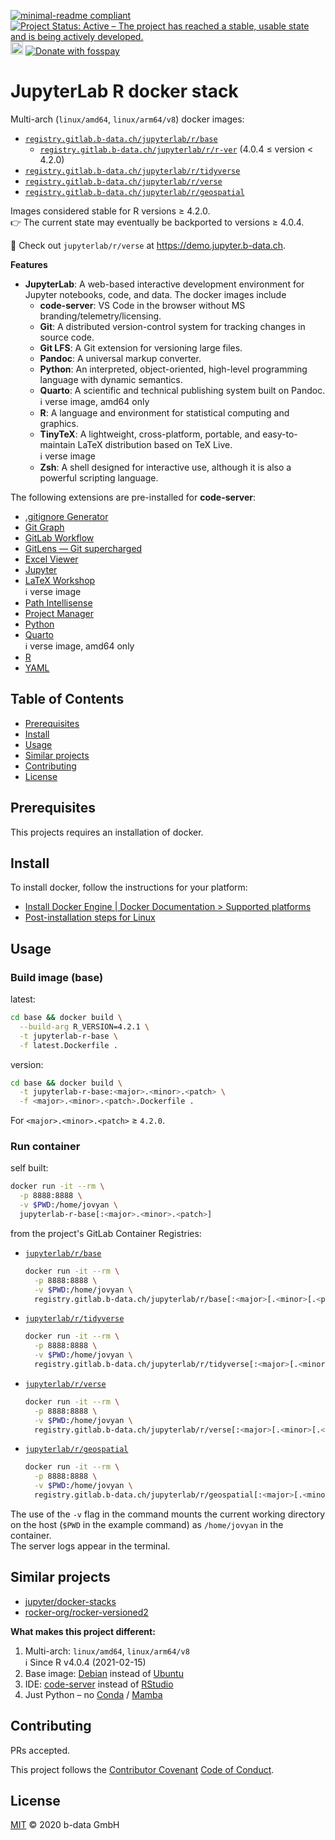 [![minimal-readme compliant](https://img.shields.io/badge/readme%20style-minimal-brightgreen.svg)](https://github.com/RichardLitt/standard-readme/blob/master/example-readmes/minimal-readme.md) [![Project Status: Active – The project has reached a stable, usable state and is being actively developed.](https://www.repostatus.org/badges/latest/active.svg)](https://www.repostatus.org/#active) <a href="https://liberapay.com/benz0li/donate"><img src="https://liberapay.com/assets/widgets/donate.svg" alt="Donate using Liberapay" height="20"></a> <a href="https://benz0li.b-data.io/donate?project=1"><img src="https://benz0li.b-data.io/donate/static/donate-with-fosspay.png" alt="Donate with fosspay"></a>

# JupyterLab R docker stack

Multi-arch (`linux/amd64`, `linux/arm64/v8`) docker images:

*  [`registry.gitlab.b-data.ch/jupyterlab/r/base`](https://gitlab.b-data.ch/jupyterlab/r/base/container_registry)  
    *  [`registry.gitlab.b-data.ch/jupyterlab/r/r-ver`](https://gitlab.b-data.ch/jupyterlab/r/r-ver/container_registry) (4.0.4 ≤ version < 4.2.0)
*  [`registry.gitlab.b-data.ch/jupyterlab/r/tidyverse`](https://gitlab.b-data.ch/jupyterlab/r/tidyverse/container_registry)  
*  [`registry.gitlab.b-data.ch/jupyterlab/r/verse`](https://gitlab.b-data.ch/jupyterlab/r/verse/container_registry)  
*  [`registry.gitlab.b-data.ch/jupyterlab/r/geospatial`](https://gitlab.b-data.ch/jupyterlab/r/geospatial/container_registry)  

Images considered stable for R versions ≥ 4.2.0.  
:point_right: The current state may eventually be backported to versions ≥
4.0.4.

:microscope: Check out `jupyterlab/r/verse` at https://demo.jupyter.b-data.ch.

**Features**

*  **JupyterLab**: A web-based interactive development environment for Jupyter
   notebooks, code, and data. The docker images include
    *  **code-server**: VS Code in the browser without MS
       branding/telemetry/licensing.
    *  **Git**: A distributed version-control system for tracking changes in
       source code.
    *  **Git LFS**: A Git extension for versioning large files.
    *  **Pandoc**: A universal markup converter.
    *  **Python**: An interpreted, object-oriented, high-level programming
       language with dynamic semantics.
    *  **Quarto**: A scientific and technical publishing system built on Pandoc.  
       :information_source: verse image, amd64 only
    *  **R**: A language and environment for statistical computing and
       graphics.
    *  **TinyTeX**: A lightweight, cross-platform, portable, and
       easy-to-maintain LaTeX distribution based on TeX Live.  
       :information_source: verse image
    *  **Zsh**: A shell designed for interactive use, although it is also a
       powerful scripting language.

The following extensions are pre-installed for **code-server**:

*  [.gitignore Generator](https://github.com/piotrpalarz/vscode-gitignore-generator)
*  [Git Graph](https://open-vsx.org/extension/mhutchie/git-graph)
*  [GitLab Workflow](https://open-vsx.org/extension/GitLab/gitlab-workflow)
*  [GitLens — Git supercharged](https://open-vsx.org/extension/eamodio/gitlens)
*  [Excel Viewer](https://open-vsx.org/extension/GrapeCity/gc-excelviewer)
*  [Jupyter](https://open-vsx.org/extension/ms-toolsai/jupyter)
*  [LaTeX Workshop](https://open-vsx.org/extension/James-Yu/latex-workshop)  
    :information_source: verse image
*  [Path Intellisense](https://open-vsx.org/extension/christian-kohler/path-intellisense)
*  [Project Manager](https://open-vsx.org/extension/alefragnani/project-manager)
*  [Python](https://open-vsx.org/extension/ms-python/python)
*  [Quarto](https://open-vsx.org/extension/quarto/quarto)  
    :information_source: verse image, amd64 only
*  [R](https://open-vsx.org/extension/Ikuyadeu/r)
*  [YAML](https://open-vsx.org/extension/redhat/vscode-yaml)

## Table of Contents

*  [Prerequisites](#prerequisites)
*  [Install](#install)
*  [Usage](#usage)
*  [Similar projects](#similar-projects)
*  [Contributing](#contributing)
*  [License](#license)

## Prerequisites

This projects requires an installation of docker.

## Install

To install docker, follow the instructions for your platform:

*  [Install Docker Engine | Docker Documentation > Supported platforms](https://docs.docker.com/engine/install/#supported-platforms)
*  [Post-installation steps for Linux](https://docs.docker.com/engine/install/linux-postinstall/)

## Usage

### Build image (base)

latest:

```bash
cd base && docker build \
  --build-arg R_VERSION=4.2.1 \
  -t jupyterlab-r-base \
  -f latest.Dockerfile .
```

version:

```bash
cd base && docker build \
  -t jupyterlab-r-base:<major>.<minor>.<patch> \
  -f <major>.<minor>.<patch>.Dockerfile .
```

For `<major>.<minor>.<patch>` ≥ `4.2.0`.

### Run container

self built:

```bash
docker run -it --rm \
  -p 8888:8888 \
  -v $PWD:/home/jovyan \
  jupyterlab-r-base[:<major>.<minor>.<patch>]
```

from the project's GitLab Container Registries:

*  [`jupyterlab/r/base`](https://gitlab.b-data.ch/jupyterlab/r/base/container_registry)  
    ```bash
    docker run -it --rm \
      -p 8888:8888 \
      -v $PWD:/home/jovyan \
      registry.gitlab.b-data.ch/jupyterlab/r/base[:<major>[.<minor>[.<patch>]]]
    ```
*  [`jupyterlab/r/tidyverse`](https://gitlab.b-data.ch/jupyterlab/r/tidyverse/container_registry)  
    ```bash
    docker run -it --rm \
      -p 8888:8888 \
      -v $PWD:/home/jovyan \
      registry.gitlab.b-data.ch/jupyterlab/r/tidyverse[:<major>[.<minor>[.<patch>]]]
    ```
*  [`jupyterlab/r/verse`](https://gitlab.b-data.ch/jupyterlab/r/verse/container_registry)  
    ```bash
    docker run -it --rm \
      -p 8888:8888 \
      -v $PWD:/home/jovyan \
      registry.gitlab.b-data.ch/jupyterlab/r/verse[:<major>[.<minor>[.<patch>]]]
    ```
*  [`jupyterlab/r/geospatial`](https://gitlab.b-data.ch/jupyterlab/r/geospatial/container_registry)  
    ```bash
    docker run -it --rm \
      -p 8888:8888 \
      -v $PWD:/home/jovyan \
      registry.gitlab.b-data.ch/jupyterlab/r/geospatial[:<major>[.<minor>[.<patch>]]]
    ```

The use of the `-v` flag in the command mounts the current working directory on
the host (`$PWD` in the example command) as `/home/jovyan` in the container.  
The server logs appear in the terminal.

## Similar projects

*  [jupyter/docker-stacks](https://github.com/jupyter/docker-stacks)
*  [rocker-org/rocker-versioned2](https://github.com/rocker-org/rocker-versioned2)

**What makes this project different:**

1.  Multi-arch: `linux/amd64`, `linux/arm64/v8`  
    :information_source: Since R v4.0.4 (2021-02-15)
1.  Base image: [Debian](https://hub.docker.com/_/debian) instead of
    [Ubuntu](https://hub.docker.com/_/ubuntu)
1.  IDE: [code-server](https://github.com/coder/code-server) instead of
    [RStudio](https://github.com/rstudio/rstudio)
1.  Just Python – no [Conda](https://github.com/conda/conda) /
    [Mamba](https://github.com/mamba-org/mamba)

## Contributing

PRs accepted.

This project follows the
[Contributor Covenant](https://www.contributor-covenant.org)
[Code of Conduct](CODE_OF_CONDUCT.md).

## License

[MIT](LICENSE) © 2020 b-data GmbH
